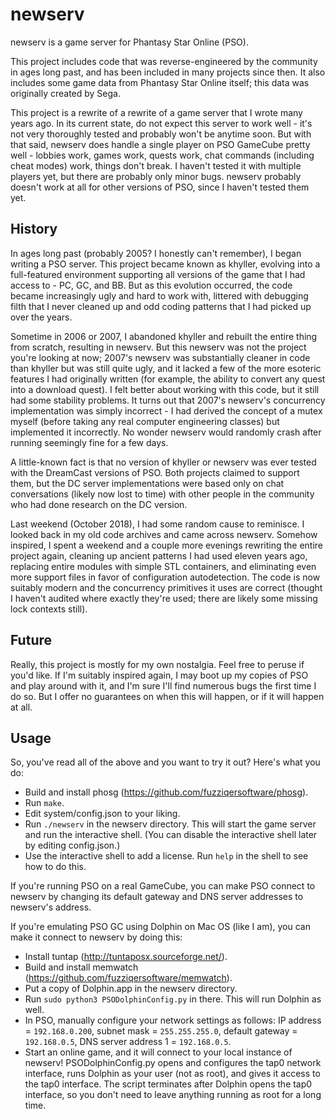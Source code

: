 # newserv

newserv is a game server for Phantasy Star Online (PSO).

This project includes code that was reverse-engineered by the community in ages long past, and has been included in many projects since then. It also includes some game data from Phantasy Star Online itself; this data was originally created by Sega.

This project is a rewrite of a rewrite of a game server that I wrote many years ago. In its current state, do not expect this server to work well - it's not very thoroughly tested and probably won't be anytime soon. But with that said, newserv does handle a single player on PSO GameCube pretty well - lobbies work, games work, quests work, chat commands (including cheat modes) work, things don't break. I haven't tested it with multiple players yet, but there are probably only minor bugs. newserv probably doesn't work at all for other versions of PSO, since I haven't tested them yet.

## History

In ages long past (probably 2005? I honestly can't remember), I began writing a PSO server. This project became known as khyller, evolving into a full-featured environment supporting all versions of the game that I had access to - PC, GC, and BB. But as this evolution occurred, the code became increasingly ugly and hard to work with, littered with debugging filth that I never cleaned up and odd coding patterns that I had picked up over the years.

Sometime in 2006 or 2007, I abandoned khyller and rebuilt the entire thing from scratch, resulting in newserv. But this newserv was not the project you're looking at now; 2007's newserv was substantially cleaner in code than khyller but was still quite ugly, and it lacked a few of the more esoteric features I had originally written (for example, the ability to convert any quest into a download quest). I felt better about working with this code, but it still had some stability problems. It turns out that 2007's newserv's concurrency implementation was simply incorrect - I had derived the concept of a mutex myself (before taking any real computer engineering classes) but implemented it incorrectly. No wonder newserv would randomly crash after running seemingly fine for a few days.

A little-known fact is that no version of khyller or newserv was ever tested with the DreamCast versions of PSO. Both projects claimed to support them, but the DC server implementations were based only on chat conversations (likely now lost to time) with other people in the community who had done research on the DC version.

Last weekend (October 2018), I had some random cause to reminisce. I looked back in my old code archives and came across newserv. Somehow inspired, I spent a weekend and a couple more evenings rewriting the entire project again, cleaning up ancient patterns I had used eleven years ago, replacing entire modules with simple STL containers, and eliminating even more support files in favor of configuration autodetection. The code is now suitably modern and the concurrency primitives it uses are correct (thought I haven't audited where exactly they're used; there are likely some missing lock contexts still).

## Future

Really, this project is mostly for my own nostalgia. Feel free to peruse if you'd like. If I'm suitably inspired again, I may boot up my copies of PSO and play around with it, and I'm sure I'll find numerous bugs the first time I do so. But I offer no guarantees on when this will happen, or if it will happen at all.

## Usage

So, you've read all of the above and you want to try it out? Here's what you do:
- Build and install phosg (https://github.com/fuzziqersoftware/phosg).
- Run `make`.
- Edit system/config.json to your liking.
- Run `./newserv` in the newserv directory. This will start the game server and run the interactive shell. (You can disable the interactive shell later by editing config.json.)
- Use the interactive shell to add a license. Run `help` in the shell to see how to do this.

If you're running PSO on a real GameCube, you can make PSO connect to newserv by changing its default gateway and DNS server addresses to newserv's address.

If you're emulating PSO GC using Dolphin on Mac OS (like I am), you can make it connect to newserv by doing this:
- Install tuntap (http://tuntaposx.sourceforge.net/).
- Build and install memwatch (https://github.com/fuzziqersoftware/memwatch).
- Put a copy of Dolphin.app in the newserv directory.
- Run `sudo python3 PSODolphinConfig.py` in there. This will run Dolphin as well.
- In PSO, manually configure your network settings as follows: IP address = `192.168.0.200`, subnet mask = `255.255.255.0`, default gateway = `192.168.0.5`, DNS server address 1 = `192.168.0.5`.
- Start an online game, and it will connect to your local instance of newserv!
PSODolphinConfig.py opens and configures the tap0 network interface, runs Dolphin as your user (not as root), and gives it access to the tap0 interface. The script terminates after Dolphin opens the tap0 interface, so you don't need to leave anything running as root for a long time.
